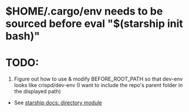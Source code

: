 # $HOME/.cargo/env needs to be sourced before eval "$(starship init bash)"

# TODO:
1. Figure out how to use & modify BEFORE_ROOT_PATH so that dev-env looks like crispd/dev-env (I want to include the repo's parent folder in the displayed path)
- See [starship docs: directory module](https://starship.rs/config/#directory)

